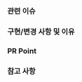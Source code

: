 ### 관련 이슈

<!-- 관련있는 이슈 번호(#000)을 적어주세요. -->

### 구현/변경 사항 및 이유

<!-- 구현/변경한 내용과 그 이유를 적어주세요. -->

### PR Point

<!-- 리뷰어 분들이 집중적으로 보셨으면 하는 내용을 적어주세요 -->

### 참고 사항

<!-- 참고할 사항이 있다면 적어주세요. -->
